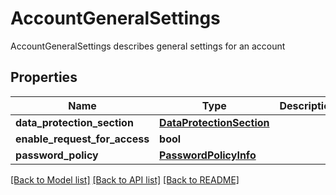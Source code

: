 # AccountGeneralSettings

AccountGeneralSettings describes general settings for an account
## Properties
Name | Type | Description | Notes
------------ | ------------- | ------------- | -------------
**data_protection_section** | [**DataProtectionSection**](DataProtectionSection.md) |  | [optional] 
**enable_request_for_access** | **bool** |  | [optional] 
**password_policy** | [**PasswordPolicyInfo**](PasswordPolicyInfo.md) |  | [optional] 

[[Back to Model list]](../README.md#documentation-for-models) [[Back to API list]](../README.md#documentation-for-api-endpoints) [[Back to README]](../README.md)


